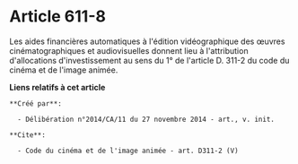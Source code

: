 # Article 611-8

Les aides financières automatiques à l'édition vidéographique des œuvres cinématographiques et audiovisuelles donnent lieu à
l'attribution d'allocations d'investissement au sens du 1° de l'article D. 311-2 du code du cinéma et de l'image animée.

**Liens relatifs à cet article**

	**Créé par**:

	  - Délibération n°2014/CA/11 du 27 novembre 2014 - art., v. init.

	**Cite**:

	  - Code du cinéma et de l'image animée - art. D311-2 (V)
